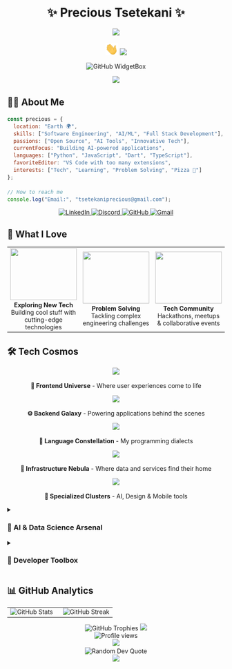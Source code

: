 <div align="center">
  
  # ✨ Precious Tsetekani ✨
  <img src="https://readme-typing-svg.demolab.com?font=Fira+Code&duration=3000&pause=1000&color=6C63FF&center=true&vCenter=true&random=false&width=435&lines=Software+Engineer;AI+Enthusiast;Open+Source+Contributor;Your+Friendly+Neighbourhood+Dev" />
  
  <img src="https://raw.githubusercontent.com/ABSphreak/ABSphreak/master/gifs/Hi.gif" width="30px"> <img src="https://media.tenor.com/images/4ab853a3b7b36f5d3928c726a0ac6475/tenor.gif" width="50">
  
</div>

<div align="center">
  <img src="https://github-widgetbox.vercel.app/api/profile?username=SvintXprecious&data=followers,repositories,stars,commits&theme=radical" alt="GitHub WidgetBox" />
</div>

<p align="center">
  <img src="https://media4.giphy.com/media/RbDKaczqWovIugyJmW/giphy.gif" width="480" />
</p>

## 🧙‍♂️ About Me

```javascript
const precious = {
  location: "Earth 🌍",
  skills: ["Software Engineering", "AI/ML", "Full Stack Development"],
  passions: ["Open Source", "AI Tools", "Innovative Tech"],
  currentFocus: "Building AI-powered applications",
  languages: ["Python", "JavaScript", "Dart", "TypeScript"],
  favoriteEditor: "VS Code with too many extensions",
  interests: ["Tech", "Learning", "Problem Solving", "Pizza 🍕"]
};

// How to reach me
console.log("Email:", "tsetekaniprecious@gmail.com");
```

<p align="center">
  <a href="https://linkedin.com/in/precioustsetekani">
    <img src="https://img.shields.io/badge/LinkedIn-0077B5?style=for-the-badge&logo=linkedin&logoColor=white" alt="LinkedIn"/>
  </a>
  <a href="https://discordapp.com/users/svint_x">
    <img src="https://img.shields.io/badge/Discord-5865F2?style=for-the-badge&logo=discord&logoColor=white" alt="Discord"/>
  </a>
  <a href="https://github.com/SvintXprecious/">
    <img src="https://img.shields.io/badge/GitHub-100000?style=for-the-badge&logo=github&logoColor=white" alt="GitHub"/>
  </a>
  <a href="mailto:tsetekaniprecious@gmail.com">
    <img src="https://img.shields.io/badge/Gmail-D14836?style=for-the-badge&logo=gmail&logoColor=white" alt="Gmail"/>
  </a>
</p>

## 🚀 What I Love

<table>
  <tr>
    <td align="center" width="33%">
      <img src="https://media.giphy.com/media/hUL5gdlvDgtRbOElZS/giphy.gif" width="100%" height="120px" />
      <strong>Exploring New Tech</strong>
      <br/>
      Building cool stuff with cutting-edge technologies
    </td>
    <td align="center" width="33%">
      <img src="https://media.giphy.com/media/l0HlHFRbmaZtBRhXG/giphy.gif" width="100%" height="120px" />
      <strong>Problem Solving</strong>
      <br/>
      Tackling complex engineering challenges
    </td>
    <td align="center" width="33%">
      <img src="https://media.giphy.com/media/3o7aCTfyhYawdOXcFW/giphy.gif" width="100%" height="120px" />
      <strong>Tech Community</strong>
      <br/>
      Hackathons, meetups & collaborative events
    </td>
  </tr>
</table>

## 🛠️ Tech Cosmos

<div align="center">
  
  <img src="https://skillicons.dev/icons?i=nextjs,react,typescript,tailwind&theme=dark" />
  <br/>
  <p><strong>🌟 Frontend Universe</strong> - Where user experiences come to life</p>
  
  <img src="https://skillicons.dev/icons?i=nodejs,express,fastapi,firebase&theme=dark" />
  <br/>
  <p><strong>⚙️ Backend Galaxy</strong> - Powering applications behind the scenes</p>
  
  <img src="https://skillicons.dev/icons?i=python,javascript,dart,cpp,java&theme=dark" />
  <br/>
  <p><strong>💫 Language Constellation</strong> - My programming dialects</p>
  
  <img src="https://skillicons.dev/icons?i=mongodb,mysql,postgres,aws,docker&theme=dark" />
  <br/>
  <p><strong>🔮 Infrastructure Nebula</strong> - Where data and services find their home</p>
  
  <img src="https://skillicons.dev/icons?i=pytorch,tensorflow,figma,git,flutter&theme=dark" />
  <br/>
  <p><strong>🌌 Specialized Clusters</strong> - AI, Design & Mobile tools</p>
  
</div>

<!-- AI & Data Science Tech Stack -->
<details>
  <summary><h3>🤖 AI & Data Science Arsenal</h3></summary>
  <div align="center">
    <p>
      <img src="https://img.shields.io/badge/TensorFlow-FF6F00?style=for-the-badge&logo=tensorflow&logoColor=white" alt="TensorFlow" />
      <img src="https://img.shields.io/badge/PyTorch-EE4C2C?style=for-the-badge&logo=pytorch&logoColor=white" alt="PyTorch" />
      <img src="https://img.shields.io/badge/scikit--learn-F7931E?style=for-the-badge&logo=scikit-learn&logoColor=white" alt="scikit-learn" />
      <img src="https://img.shields.io/badge/SciPy-8CAAE6?style=for-the-badge&logo=scipy&logoColor=white" alt="SciPy" />
      <img src="https://img.shields.io/badge/NumPy-013243?style=for-the-badge&logo=numpy&logoColor=white" alt="NumPy" />
      <img src="https://img.shields.io/badge/Pandas-150458?style=for-the-badge&logo=pandas&logoColor=white" alt="Pandas" />
      <img src="https://img.shields.io/badge/Matplotlib-11557c?style=for-the-badge&logo=matplotlib&logoColor=white" alt="Matplotlib" />
      <img src="https://img.shields.io/badge/mlflow-d9ead3?style=for-the-badge&logo=mlflow&logoColor=blue" alt="mlflow" />
    </p>
  </div>
</details>

<!-- Developer Tools -->
<details>
  <summary><h3>🧰 Developer Toolbox</h3></summary>
  <div align="center">
    <p>
      <img src="https://img.shields.io/badge/Git-F05032?style=for-the-badge&logo=git&logoColor=white" alt="Git" />
      <img src="https://img.shields.io/badge/npm-CB3837?style=for-the-badge&logo=npm&logoColor=white" alt="NPM" />
      <img src="https://img.shields.io/badge/Postman-FF6C37?style=for-the-badge&logo=postman&logoColor=white" alt="Postman" />
      <img src="https://img.shields.io/badge/Figma-F24E1E?style=for-the-badge&logo=figma&logoColor=white" alt="Figma" />
      <img src="https://img.shields.io/badge/VSCode-007ACC?style=for-the-badge&logo=visual-studio-code&logoColor=white" alt="VS Code" />
      <img src="https://img.shields.io/badge/Vercel-000000?style=for-the-badge&logo=vercel&logoColor=white" alt="Vercel" />
      <img src="https://img.shields.io/badge/Canva-00C4CC?style=for-the-badge&logo=canva&logoColor=white" alt="Canva" />
      <img src="https://img.shields.io/badge/Windows_Terminal-4D4D4D?style=for-the-badge&logo=windows-terminal&logoColor=white" alt="Windows Terminal" />
    </p>
  </div>
</details>

## 📊 GitHub Analytics

<div align="center">
  <table>
    <tr>
      <td width="50%">
        <img src="https://github-readme-stats.vercel.app/api?username=SvintXprecious&show_icons=true&count_private=true&hide_border=true&title_color=00b3ff&text_color=c9d1d9&icon_color=00b4ff&bg_color=0d1117" alt="GitHub Stats" /> 
      </td>
      <td width="50%">
        <img src="https://github-readme-streak-stats.herokuapp.com/?user=SvintXprecious&theme=radical&hide_border=true&stroke=0000&background=0D1117&ring=00b3ff&fire=00b3ff&currStreakLabel=00b3ff" alt="GitHub Streak" />
      </td>
    </tr>
  </table>
  
  <img src="https://github-profile-trophy.vercel.app/?username=SvintXprecious&theme=radical&no-frame=true&no-bg=true&margin-w=4&row=1" alt="GitHub Trophies" />
  
  <img src="https://github-readme-activity-graph.vercel.app/graph?username=SvintXprecious&bg_color=0d1117&color=00b3ff&line=00b4ff&point=f9fafa&area=true&hide_border=true" />
</div>

<div align="center">
  <img src="https://komarev.com/ghpvc/?username=SvintXprecious&label=Profile%20Views&color=0e75b6&style=flat" alt="Profile views" />
</div>

<div align="center">
  <img src="https://raw.githubusercontent.com/SvintXprecious/SvintXprecious/output/github-contribution-grid-snake-dark.svg" />
</div>

<!-- Custom Quote -->
<div align="center">
  <img src="https://quotes-github-readme.vercel.app/api?type=horizontal&theme=radical" alt="Random Dev Quote" />
</div>

<!-- Footer -->
<div align="center">
  <img src="https://capsule-render.vercel.app/api?type=waving&color=gradient&height=120&section=footer" />
</div>
